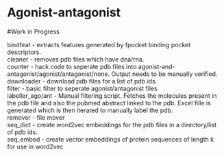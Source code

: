 # Agonist-antagonist
#Work in Progress

bindfeat - extracts features generated by fpocket binding pocket descriptors.  
cleaner - removes pdb files which have dna/rna.  
counter - hack code to seperate pdb files into agonist-and-antagonist/agonist/antagonist/none. Output needs to be manually verified.  
downloader - download pdb files for a list of pdb ids.  
filter - basic filter to seperate agonist/antagonist files  
labeller_ago/ant - Manual filtering script. Fetches the molecules present in the pdb file and also the pubmed abstract linked to the pdb. Excel fille is generated which is then iterated to manually label the pdb.  
remover - file mover  
seq_dict - create word2vec embeddings for the pdb files in a directory/list of pdb ids.  
seq_embed - create vector embeddings of protein sequences of length k for use in word2vec  
